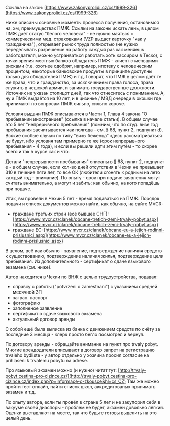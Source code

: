 Ссылка на закон:
[https://www.zakonyprolidi.cz/cs/1999-326](https://www.zakonyprolidi.cz/cs/1999-326)

Ниже описаны основные моменты процесса получения, остановимся на, хм,
преимуществах ПМЖ. Ссылки на законы искать лень, в целом ПМЖ даёт статус "белого
человека" - не нужно маяться с коммерческими мед. страховками (VZP выдаст
карточку "как у гражданина"), открывает рынок труда полностью (не нужно
переделывать разрешение на работу каждый раз как меняешь работодателя, можно
устраиваться работать хоть кассиром в Теско), с точки зрения местных банков
обладатель ПМЖ - клиент с меньшими рисками (т.е. охотнее одобрят, например,
ипотеку с человеческим процентом; некоторые банковские продукты в принципе
доступны только для обладателей ПМЖ) и т.д. Говорят, что ПМЖ в целом даёт те же
права, что и гражданство, за исключением права голоса, права служить в чешской
армии, и занимать государственные должности. Источник не указан стопицот дней,
так что отнеситесь с пониманием. А, ну и ПМЖ выдаётся на 10 лет, и в цизинке /
МВД очереди в окошки где принимают по вопросам ПМЖ сильно, сильно короче.

Условия выдачи ПМЖ описываются в Части 1, Глава 4 закона "О пребывании
иностранцев" (ссылка в начале статьи).
В общем случае это 5 лет "непрерывного пребывания" (помним, что по студ. визе
год пребывания засчитывается как полгода - см. § 68, пункт 2, подпункт d).
Всякие особые случаи по типу "визы беженца" здесь рассматриваться не будут, ибо
условия там примерно те же (срок непрерывного пребывания - 4 года), и если вы
решили идти этим путём - то скорее всего и так в курсе как и что.

Детали "непрерывности пребывания" описаны в § 68, пункт 2, подпункт e - в общем
случае, если кол-во дней отсутствия в Чехии не превышает 310 в течение пяти лет,
то всё ОК (любители сгонять к родным на лето каждый год - внимание). По опыту -
срок при подаче заявления могут считать внимательно, а могут и забить; как
обычно, на кого попадёшь при подаче.

Итак, вы провели в Чехии 5 лет - время подаваться на ПМЖ. Порядок подачи и
список документов можно найти, как обычно, на сайте MVCR:

- граждане третьих стран (всё бывшее СНГ):
    [https://www.mvcr.cz/clanek/obcane-tretich-zemi-trvaly-pobyt.aspx](https://www.mvcr.cz/clanek/obcane-tretich-zemi-trvaly-pobyt.aspx)
- граждане ЕС:
    [https://www.mvcr.cz/clanek/obcane-eu-a-jejich-rodinni-prislusnici.aspx](https://www.mvcr.cz/clanek/obcane-eu-a-jejich-rodinni-prislusnici.aspx)

В целом, всё как обычно - заявление, подтверждение наличия средств к
существованию, подтверждение наличия жилья, подтверждение цели пребывания.
Из дополнительного - сертификат о сдаче языкового экзамена (см. ниже).

Автор находится в Чехии по ВНЖ с целью трудоустройства, подавал:

- справку с работы ("potvrzeni o zamestnani") с указанием средней месячной ЗП
- загран. паспорт
- фотографию
- заполненое заявление
- сертификат о сдаче языкового экзамена
- актуальный договор аренды

С собой ещё была выписка из банка с движением средств по счёту за последние 3
месяца - клерк просто бегло посмотрел и вернул.

По договору аренды - обращайте внимание на пункт про trvaly pobyt. Многие
арендодатели вписывают в договор запрет на регистрацию trvaleho bydliste - у
автор отдельно у хозяина просил согласие на prihlaseni k trvalemu pobytu na
adrese.

Про языковый экзамен можно (и нужно) читат тут:
[http://trvaly-pobyt.cestina-pro-cizince.cz/](http://trvaly-pobyt.cestina-pro-cizince.cz/index.php?p=informace-o-zkousce&hl=cs_CZ)
Там же можно пройти тест онлайн, найти список школ, аккредитованых принимать
экзамен и т.д.

По опыту автора, если ты провёл в стране 5 лет и не закупорил себя в вакууме
своей диаспоры - проблем не будет, экзамен довольно лёгкий. Оценки выставляют на
месте, так что будьте готовы выделить на это целый день.

